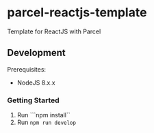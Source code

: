 # parcel-reactjs-template
Template for ReactJS with Parcel

## Development
Prerequisites:

* NodeJS 8.x.x 

### Getting Started
1. Run ```npm install``
1. Run ```npm run develop```
